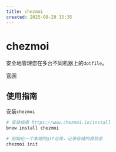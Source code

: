 ```yaml
---
title: chezmoi
created: 2025-09-29 15:35
---
```

<!-- markdownlint-disable MD025 -->

# chezmoi

安全地管理您在多台不同机器上的`dotfile`。

[官网](https://www.chezmoi.io/)

## 使用指南

安装`chezmoi`

```bash
# 安装指南 https://www.chezmoi.io/install
brew install chezmoi
```

```bash
# 初始化一个本地的git仓库，记录存储的源状态
chezmoi init
```
